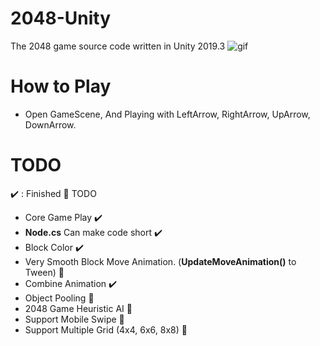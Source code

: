 # 2048-Unity
 The 2048 game source code written in Unity 2019.3 
![gif](https://github.com/shlifedev/2048-Unity/blob/master/app.gif?raw=true)

# How to Play
 - Open GameScene, And Playing with LeftArrow, RightArrow, UpArrow, DownArrow.  
# TODO 
 :heavy_check_mark: : Finished :small_orange_diamond: TODO 
 * Core Game Play :heavy_check_mark: 
 * **Node.cs** Can make code short :heavy_check_mark:  
 * Block Color :heavy_check_mark:
 * Very Smooth Block Move Animation. (**UpdateMoveAnimation()** to Tween) :small_orange_diamond:
 * Combine Animation :heavy_check_mark:
 * Object Pooling :small_orange_diamond:
 * 2048 Game Heuristic AI :small_orange_diamond:
 * Support Mobile Swipe :small_orange_diamond:
 * Support Multiple Grid (4x4, 6x6, 8x8) :small_orange_diamond: 


